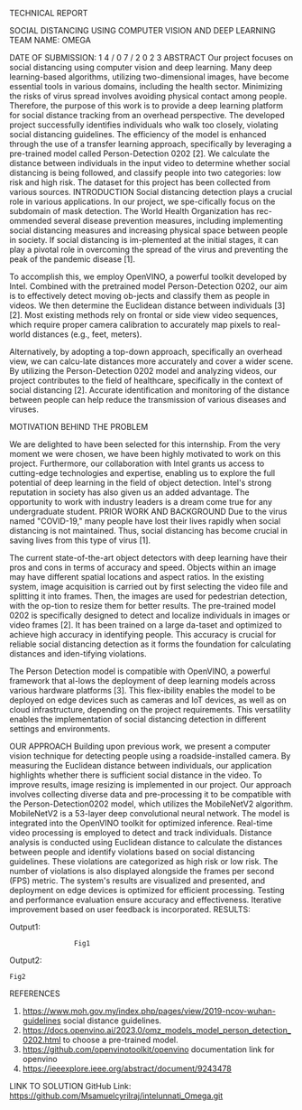 TECHNICAL REPORT

SOCIAL DISTANCING USING COMPUTER VISION AND 
DEEP LEARNING
TEAM NAME: OMEGA

DATE OF SUBMISSION: 1 4 / 0 7 / 2 0 2 3 
ABSTRACT
Our project focuses on social distancing using computer vision and deep learning. Many deep learning-based algorithms, utilizing two-dimensional images, have become essential tools in various domains, including the health sector. Minimizing the risks of virus spread involves avoiding physical contact among people. Therefore, the purpose of this work is to provide a deep learning platform for social distance tracking from an overhead perspective. The developed project successfully identifies individuals who walk too closely, violating social distancing guidelines. The efficiency of the model is enhanced through the use of a transfer learning approach, specifically by leveraging a pre-trained model called Person-Detection 0202 [2]. We calculate the distance between individuals in the input video to determine whether social distancing is being followed, and classify people into two categories: low risk and high risk. The dataset for this project has been collected from various sources.
INTRODUCTION
Social distancing detection plays a crucial role in various applications. In our project, we spe-cifically focus on the subdomain of mask detection. The World Health Organization has rec-ommended several disease prevention measures, including implementing social distancing measures and increasing physical space between people in society. If social distancing is im-plemented at the initial stages, it can play a pivotal role in overcoming the spread of the virus and preventing the peak of the pandemic disease [1].

To accomplish this, we employ OpenVINO, a powerful toolkit developed by Intel. Combined with the pretrained model Person-Detection 0202, our aim is to effectively detect moving ob-jects and classify them as people in videos. We then determine the Euclidean distance between individuals [3][2]. Most existing methods rely on frontal or side view video sequences, which require proper camera calibration to accurately map pixels to real-world distances (e.g., feet, meters).

Alternatively, by adopting a top-down approach, specifically an overhead view, we can calcu-late distances more accurately and cover a wider scene. By utilizing the Person-Detection 0202 model and analyzing videos, our project contributes to the field of healthcare, specifically in the context of social distancing [2]. Accurate identification and monitoring of the distance between people can help reduce the transmission of various diseases and viruses.




MOTIVATION BEHIND THE PROBLEM

We are delighted to have been selected for this internship. From the very moment we were chosen, we have been highly motivated to work on this project. Furthermore, our collaboration with Intel grants us access to cutting-edge technologies and expertise, enabling us to explore the full potential of deep learning in the field of object detection. Intel's strong reputation in society has also given us an added advantage. The opportunity to work with industry leaders is a dream come true for any undergraduate student.
PRIOR WORK AND BACKGROUND
Due to the virus named "COVID-19," many people have lost their lives rapidly when social distancing is not maintained. Thus, social distancing has become crucial in saving lives from this type of virus [1].

The current state-of-the-art object detectors with deep learning have their pros and cons in terms of accuracy and speed. Objects within an image may have different spatial locations and aspect ratios. In the existing system, image acquisition is carried out by first selecting the video file and splitting it into frames. Then, the images are used for pedestrian detection, with the op-tion to resize them for better results. The pre-trained model 0202 is specifically designed to detect and localize individuals in images or video frames [2]. It has been trained on a large da-taset and optimized to achieve high accuracy in identifying people. This accuracy is crucial for reliable social distancing detection as it forms the foundation for calculating distances and iden-tifying violations.

The Person Detection model is compatible with OpenVINO, a powerful framework that al-lows the deployment of deep learning models across various hardware platforms [3]. This flex-ibility enables the model to be deployed on edge devices such as cameras and IoT devices, as well as on cloud infrastructure, depending on the project requirements. This versatility enables the implementation of social distancing detection in different settings and environments.

OUR APPROACH
Building upon previous work, we present a computer vision technique for detecting people using a roadside-installed camera. By measuring the Euclidean distance between individuals, our application highlights whether there is sufficient social distance in the video. To improve results, image resizing is implemented in our project.
Our approach involves collecting diverse data and pre-processing it to be compatible with the Person-Detection0202 model, which utilizes the MobileNetV2 algorithm. MobileNetV2 is a 53-layer deep convolutional neural network. The model is integrated into the OpenVINO toolkit for optimized inference. Real-time video processing is employed to detect and track individuals. Distance analysis is conducted using Euclidean distance to calculate the distances between people and identify violations based on social distancing guidelines. These violations are categorized as high risk or low risk. The number of violations is also displayed alongside the frames per second (FPS) metric.
The system's results are visualized and presented, and deployment on edge devices is optimized for efficient processing. Testing and performance evaluation ensure accuracy and effectiveness. Iterative improvement based on user feedback is incorporated.
RESULTS:

Output1:
 
                    Fig1
Output2:
 
    Fig2
REFERENCES
1.	https://www.moh.gov.my/index.php/pages/view/2019-ncov-wuhan-guidelines 
social distance guidelines.  
2.	https://docs.openvino.ai/2023.0/omz_models_model_person_detection_0202.html 
to choose a pre-trained model.
3.	https://github.com/openvinotoolkit/openvino documentation link for openvino
4.	https://ieeexplore.ieee.org/abstract/document/9243478

LINK TO SOLUTION
GitHub Link: https://github.com/Msamuelcyrilraj/intelunnati_Omega.git 

